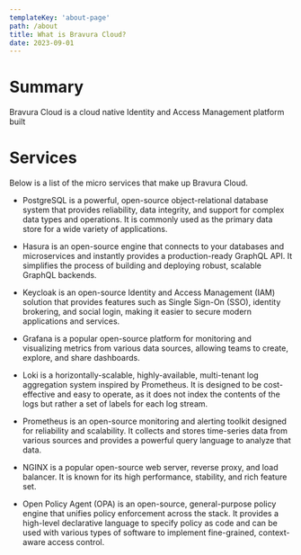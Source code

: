 ```yaml
---
templateKey: 'about-page'
path: /about
title: What is Bravura Cloud?
date: 2023-09-01
---
```


# Summary

Bravura Cloud is a cloud native Identity and Access Management platform built
# Services

Below is a list of the micro services that make up Bravura Cloud.

* PostgreSQL is a powerful, open-source object-relational database system that provides reliability, data integrity, and support for complex data types and operations. It is commonly used as the primary data store for a wide variety of applications.

* Hasura is an open-source engine that connects to your databases and microservices and instantly provides a production-ready GraphQL API. It simplifies the process of building and deploying robust, scalable GraphQL backends.

* Keycloak is an open-source Identity and Access Management (IAM) solution that provides features such as Single Sign-On (SSO), identity brokering, and social login, making it easier to secure modern applications and services.

* Grafana is a popular open-source platform for monitoring and visualizing metrics from various data sources, allowing teams to create, explore, and share dashboards.

* Loki is a horizontally-scalable, highly-available, multi-tenant log aggregation system inspired by Prometheus. It is designed to be cost-effective and easy to operate, as it does not index the contents of the logs but rather a set of labels for each log stream.

* Prometheus is an open-source monitoring and alerting toolkit designed for reliability and scalability. It collects and stores time-series data from various sources and provides a powerful query language to analyze that data.

* NGINX is a popular open-source web server, reverse proxy, and load balancer. It is known for its high performance, stability, and rich feature set.

* Open Policy Agent (OPA) is an open-source, general-purpose policy engine that unifies policy enforcement across the stack. It provides a high-level declarative language to specify policy as code and can be used with various types of software to implement fine-grained, context-aware access control.

